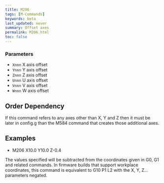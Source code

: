```yaml
---
title: M206
tags: [M-Commands] 
keywords: beta 
last_updated: never 
summary: Offset axes 
permalink: M206.html
toc: false 
---
```



### Parameters

* `Xnnn` X axis offset
* `Ynnn` Y axis offset
* `Znnn` Z axis offset
* `Unnn` U axis offset
* `Vnnn` V axis offset
* `Wnnn` W axis offset

## Order Dependency

If this command refers to any axes other than X, Y and Z then it must be later in config.g than the M584 command that creates those additional axes.

## Examples

* M206 X10.0 Y10.0 Z-0.4

The values specified will be subtracted from the coordinates given in G0, G1 and related commands. In firmware builds that support workplace coordinates,  this command is equivalent to G10 P1 L2 with the X, Y, Z... parameters negated.

